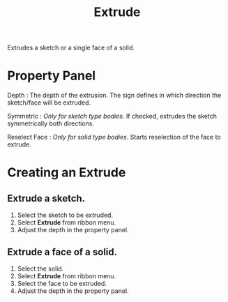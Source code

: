 ﻿---
uid: 240A3C08-F9A0-4E31-88E0-7B034C1D9F9D
title: Extrude
---
Extrudes a sketch or a single face of a solid.

# Property Panel
Depth
:   The depth of the extrusion. The sign defines in which direction the sketch/face will be extruded.

Symmetric
:   _Only for sketch type bodies._
    If checked, extrudes the sketch symmetrically both directions.

Reselect Face
:   _Only for solid type bodies._
    Starts reselection of the face to extrude.

# Creating an Extrude

## Extrude a sketch.
1. Select the sketch to be extruded.
2. Select __Extrude__ from ribbon menu.
3. Adjust the depth in the property panel.

## Extrude a face of a solid.
1. Select the solid.
2. Select __Extrude__ from ribbon menu.
3. Select the face to be extruded.
4. Adjust the depth in the property panel.
